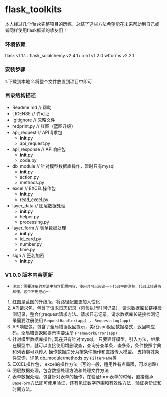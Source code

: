 flask_toolkits
====
本人经过几个flask完整项目的历练，总结了这些方法希望能在未来帮助到自己或者同样使用flask框架的挚友们！

### 环境依赖
flask v1.1.1+
flask_sqlalchemy v2.4.1+
xlrd v1.2.0
wtforms v2.2.1

### 安装步骤
1.下载到本地
2.将整个文件放置到项目中即可

### 目录结构描述
* Readme.md                       // 帮助
* LICENSE                         // 许可证
* .gitignore                      // 忽略文件
* redprint.py                     // 红图（蓝图升级）
* api_request                     // API请求包
    * __init__.py
    * api_request.py
* api_response                    // API响应包
    * __init__.py
    * code.py
* db_module                       // 针对模型数据库操作，暂时只有mysql
    * __init__.py
    * action.py
    * methods.py
* excel                           // EXCEL操作包
    * __init__.py
    * read_excel.py
* layer_data                      // 图层数据处理
    * __init__.py
    * helper.py
    * processing.py
* layer_form                      // 表单数据处理
    * __init__.py
    * id_card.py
    * number.py
    * time.py
* sign                            // 签名加密
    * __init__.py


### V1.0.0 版本内容更新
*  `注意：需要注册的方法中包含配置内容，使用时可以阅读一下代码中的注释，代码比较通俗易懂，这个不用担心～`
1. 红图是蓝图的升级版，将路径配置更加人性化
2. API请求包，包含了请求日志记录（包含执行时间记录），请求数据库长链接检测记录，整合化request请求方法。请求日志记录，请求数据库长链接检测记录需要注册使用 `RequestHandler(app) `， `RequestsLog(app)`
3. API响应包，包含了全局错误返回提示，美化json返回数据格式，返回响应码。全局错误返回提示需要注册 `FrameworkError(app)`
4. 针对模型数据库操作, 现在只有针对mysql， 只要建好模型，引入方法，继承在模型中，就可以直接使用增删改查，查询分查单条，查多条，条件按照字典和列表都可以传入.操作数据库分为按条件操作和直接传入模型。
支持特殊条件查询，详见 db_module/methods.py `FilterName`类
5. EXCEL操作包， excel的操作方法（写的一般，适用性有点局限，可以忽略）
6. 图层数据处理，包含数据处理方法和处理文件方法
7. 表单数据处理，包含针对表单的操作，在验证form表单的时候，直接继承`BaseForm`方法即可使用验证，还有见证数字范围和有效性方法，验证身份证和时间方法。

